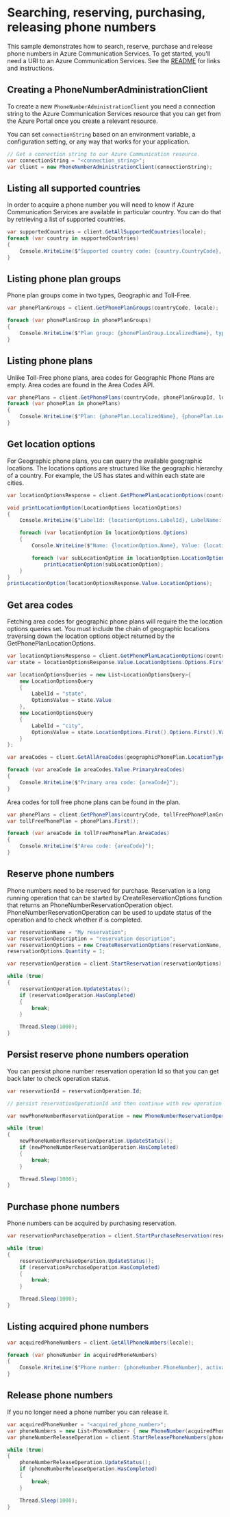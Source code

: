 # Searching, reserving, purchasing, releasing phone numbers

This sample demonstrates how to search, reserve, purchase and release phone numbers in Azure Communication Services.
To get started, you'll need a URI to an Azure Communication Services. See the [README](https://github.com/Azure/azure-sdk-for-net/blob/master/sdk/communication/Azure.Communication.Administration/README.md) for links and instructions.

## Creating a PhoneNumberAdministrationClient

To create a new `PhoneNumberAdministrationClient` you need a connection string to the Azure Communication Services resource that you can get from the Azure Portal once you create a relevant resource.

You can set `connectionString` based on an environment variable, a configuration setting, or any way that works for your application.

```C# Snippet:CreatePhoneNumberAdministrationClient
// Get a connection string to our Azure Communication resource.
var connectionString = "<connection_string>";
var client = new PhoneNumberAdministrationClient(connectionString);
```

## Listing all supported countries

In order to acquire a phone number you will need to know if Azure Communication Services are available in particular country. You can do that by retrieving a list of supported countries.

```C# Snippet:GetAllSupportedCountries
var supportedCountries = client.GetAllSupportedCountries(locale);
foreach (var country in supportedCountries)
{
    Console.WriteLine($"Supported country code: {country.CountryCode}, name: {country.LocalizedName}");
}
```

## Listing phone plan groups

Phone plan groups come in two types, Geographic and Toll-Free.

```C# Snippet:GetPhonePlanGroups
var phonePlanGroups = client.GetPhonePlanGroups(countryCode, locale);

foreach (var phonePlanGroup in phonePlanGroups)
{
    Console.WriteLine($"Plan group: {phonePlanGroup.LocalizedName}, type: {phonePlanGroup.PhoneNumberType}");
}
```

## Listing phone plans

Unlike Toll-Free phone plans, area codes for Geographic Phone Plans are empty. Area codes are found in the Area Codes API.

```C# Snippet:GetPhonePlans
var phonePlans = client.GetPhonePlans(countryCode, phonePlanGroupId, locale);
foreach (var phonePlan in phonePlans)
{
    Console.WriteLine($"Plan: {phonePlan.LocalizedName}, {phonePlan.LocationType}");
}
```

## Get location options

For Geographic phone plans, you can query the available geographic locations. The locations options are structured like the geographic hierarchy of a country. For example, the US has states and within each state are cities.

```C# Snippet:GetPhonePlanLocationOptions
var locationOptionsResponse = client.GetPhonePlanLocationOptions(countryCode, geographicPhonePlanGroup.PhonePlanGroupId, phonePlanId);

void printLocationOption(LocationOptions locationOptions)
{
    Console.WriteLine($"LabelId: {locationOptions.LabelId}, LabelName: {locationOptions.LabelName}");

    foreach (var locationOption in locationOptions.Options)
    {
        Console.WriteLine($"Name: {locationOption.Name}, Value: {locationOption.Value}");

        foreach (var subLocationOption in locationOption.LocationOptions)
            printLocationOption(subLocationOption);
    }
}
printLocationOption(locationOptionsResponse.Value.LocationOptions);
```

## Get area codes

Fetching area codes for geographic phone plans will require the the location options queries set. You must include the chain of geographic locations traversing down the location options object returned by the GetPhonePlanLocationOptions.

```C# Snippet:GeographicalAreaCodes
var locationOptionsResponse = client.GetPhonePlanLocationOptions(countryCode, geographicPhonePlanGroupId, geographicPhonePlanId);
var state = locationOptionsResponse.Value.LocationOptions.Options.First();

var locationOptionsQueries = new List<LocationOptionsQuery>{
    new LocationOptionsQuery
    {
        LabelId = "state",
        OptionsValue = state.Value
    },
    new LocationOptionsQuery
    {
        LabelId = "city",
        OptionsValue = state.LocationOptions.First().Options.First().Value
    }
};

var areaCodes = client.GetAllAreaCodes(geographicPhonePlan.LocationType.ToString(), countryCode, geographicPhonePlan.PhonePlanId, locationOptionsQueries);

foreach (var areaCode in areaCodes.Value.PrimaryAreaCodes)
{
    Console.WriteLine($"Primary area code: {areaCode}");
}
```

Area codes for toll free phone plans can be found in the plan.

```C# Snippet:TollFreePlanAreCodes
var phonePlans = client.GetPhonePlans(countryCode, tollFreePhonePlanGroupId, locale);
var tollFreePhonePlan = phonePlans.First();

foreach (var areaCode in tollFreePhonePlan.AreaCodes)
{
    Console.WriteLine($"Area code: {areaCode}");
}
```

## Reserve phone numbers

Phone numbers need to be reserved for purchase. Reservation is a long running operation that can be started by CreateReservationOptions function that returns an PhoneNumberReservationOperation object. PhoneNumberReservationOperation can be used to update status of the operation and to check whether if is completed.

```C# Snippet:ReservePhoneNumbers
var reservationName = "My reservation";
var reservationDescription = "reservation description";
var reservationOptions = new CreateReservationOptions(reservationName, reservationDescription, new[] { phonePlanId }, areaCode);
reservationOptions.Quantity = 1;

var reservationOperation = client.StartReservation(reservationOptions);

while (true)
{
    reservationOperation.UpdateStatus();
    if (reservationOperation.HasCompleted)
    {
        break;
    }

    Thread.Sleep(1000);
}
```

## Persist reserve phone numbers operation

You can persist phone number reservation operation Id so that you can get back later to check operation status.

```C# Snippet:PersistReservePhoneNumbersOperation
var reservationId = reservationOperation.Id;

// persist reservationOperationId and then continue with new operation

var newPhoneNumberReservationOperation = new PhoneNumberReservationOperation(client, reservationId);

while (true)
{
    newPhoneNumberReservationOperation.UpdateStatus();
    if (newPhoneNumberReservationOperation.HasCompleted)
    {
        break;
    }

    Thread.Sleep(1000);
}
```

## Purchase phone numbers

Phone numbers can be acquired by purchasing reservation.

```C# Snippet:StartPurchaseReservation
var reservationPurchaseOperation = client.StartPurchaseReservation(reservationId);

while (true)
{
    reservationPurchaseOperation.UpdateStatus();
    if (reservationPurchaseOperation.HasCompleted)
    {
        break;
    }

    Thread.Sleep(1000);
}
```

## Listing acquired phone numbers

```C# Snippet:ListAcquiredPhoneNumbers
var acquiredPhoneNumbers = client.GetAllPhoneNumbers(locale);

foreach (var phoneNumber in acquiredPhoneNumbers)
{
    Console.WriteLine($"Phone number: {phoneNumber.PhoneNumber}, activation state: {phoneNumber.ActivationState}");
}
```

## Release phone numbers

If you no longer need a phone number you can release it.

```C# Snippet:ReleasePhoneNumbers
var acquiredPhoneNumber = "<acquired_phone_number>";
var phoneNumbers = new List<PhoneNumber> { new PhoneNumber(acquiredPhoneNumber) };
var phoneNumberReleaseOperation = client.StartReleasePhoneNumbers(phoneNumbers);

while (true)
{
    phoneNumberReleaseOperation.UpdateStatus();
    if (phoneNumberReleaseOperation.HasCompleted)
    {
        break;
    }

    Thread.Sleep(1000);
}
```
